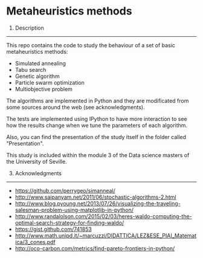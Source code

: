 Metaheuristics methods
===========================

1. Description
--------------

This repo contains the code to study the behaviour of a set of basic metaheuristics methods:

* Simulated annealing
* Tabu search
* Genetic algorithm
* Particle swarm optimization
* Multiobjective problem

The algorithms are implemented in Python and they are modificated from some sources around the web (see acknowledgments).

The tests are implemented using IPython to have more interaction to see how the results change when we tune the parameters of each algorithm.

Also, you can find the presentation of the study itself in the folder called "Presentation".

This study is included within the module 3 of the Data science masters of the University of Seville.

3. Acknowledgments
--------------

* https://github.com/perrygeo/simanneal/
* http://www.saipanyam.net/2011/06/stochastic-algorithms-2.html
* http://www.blog.pyoung.net/2013/07/26/visualizing-the-traveling-salesman-problem-using-matplotlib-in-python/
* http://www.randalolson.com/2015/02/03/heres-waldo-computing-the-optimal-search-strategy-for-finding-waldo/
* https://gist.github.com/741853
* http://www.math.unipd.it/~marcuzzi/DIDATTICA/LEZ&ESE_PIAI_Matematica/3_cones.pdf
* http://oco-carbon.com/metrics/find-pareto-frontiers-in-python/
